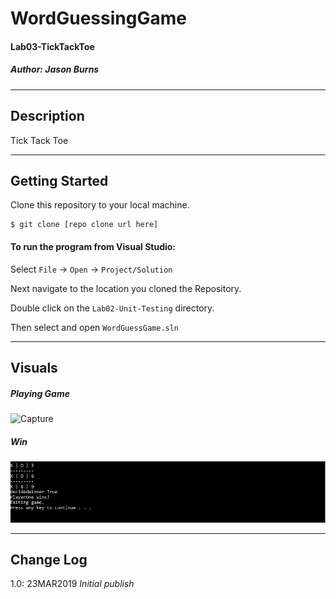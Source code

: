 # WordGuessingGame
#### Lab03-TickTackToe
##### *Author: Jason Burns*

------------------------------

## Description

Tick Tack Toe

------------------------------

## Getting Started
Clone this repository to your local machine.
```
$ git clone [repo clone url here]
```
#### To run the program from Visual Studio:
Select ```File``` -> ```Open``` -> ```Project/Solution```

Next navigate to the location you cloned the Repository.

Double click on the ```Lab02-Unit-Testing``` directory.

Then select and open ```WordGuessGame.sln```

------------------------------

## Visuals

##### Playing Game
![Capture](https://github.com/jasonb315/Lab04-TicTacToe/blob/master/assets/playing.JPG) <br>

##### Win
![Capture](https://github.com/jasonb315/Lab04-TicTacToe/blob/master/assets/win.JPG) <br>



------------------------------

## Change Log

1.0: 23MAR2019 *Initial publish*
